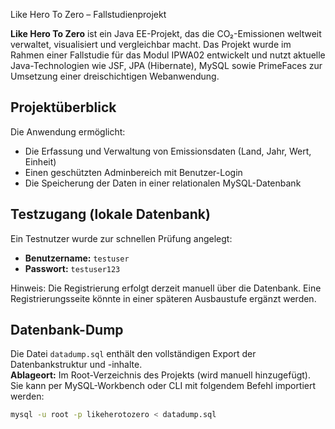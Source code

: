 Like Hero To Zero – Fallstudienprojekt

**Like Hero To Zero** ist ein Java EE-Projekt, das die CO₂-Emissionen weltweit verwaltet, visualisiert und vergleichbar macht. Das Projekt wurde im Rahmen einer Fallstudie für das Modul IPWA02 entwickelt und nutzt aktuelle Java-Technologien wie JSF, JPA (Hibernate), MySQL sowie PrimeFaces zur Umsetzung einer dreischichtigen Webanwendung.



## Projektüberblick

Die Anwendung ermöglicht:
- Die Erfassung und Verwaltung von Emissionsdaten (Land, Jahr, Wert, Einheit)
- Einen geschützten Adminbereich mit Benutzer-Login
- Die Speicherung der Daten in einer relationalen MySQL-Datenbank


## Testzugang (lokale Datenbank)

Ein Testnutzer wurde zur schnellen Prüfung angelegt:

- **Benutzername:** `testuser`  
- **Passwort:** `testuser123`

Hinweis: Die Registrierung erfolgt derzeit manuell über die Datenbank. Eine Registrierungsseite könnte in einer späteren Ausbaustufe ergänzt werden.


## Datenbank-Dump

Die Datei `datadump.sql` enthält den vollständigen Export der Datenbankstruktur und -inhalte.  
**Ablageort:** Im Root-Verzeichnis des Projekts (wird manuell hinzugefügt).  
Sie kann per MySQL-Workbench oder CLI mit folgendem Befehl importiert werden:

```bash
mysql -u root -p likeherotozero < datadump.sql
